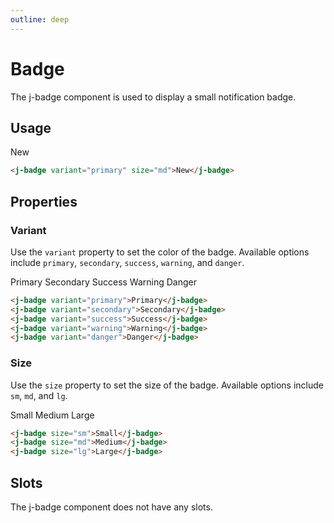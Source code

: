 ```yaml
---
outline: deep
---
```


# Badge

The j-badge component is used to display a small notification badge.

## Usage

<j-badge variant="primary" size="md">New</j-badge>

```html
<j-badge variant="primary" size="md">New</j-badge>
```

## Properties

### Variant <Badge type="info" text="string" />

Use the `variant` property to set the color of the badge. Available options include `primary`, `secondary`, `success`, `warning`, and `danger`.

<j-badge variant="primary">Primary</j-badge>
<j-badge variant="secondary">Secondary</j-badge>
<j-badge variant="success">Success</j-badge>
<j-badge variant="warning">Warning</j-badge>
<j-badge variant="danger">Danger</j-badge>

```html
<j-badge variant="primary">Primary</j-badge>
<j-badge variant="secondary">Secondary</j-badge>
<j-badge variant="success">Success</j-badge>
<j-badge variant="warning">Warning</j-badge>
<j-badge variant="danger">Danger</j-badge>
```

### Size <Badge type="info" text="string" />

Use the `size` property to set the size of the badge. Available options include `sm`, `md`, and `lg`.

<j-badge variant="primary" size="sm">Small</j-badge>
<j-badge variant="primary" size="md">Medium</j-badge>
<j-badge variant="primary" size="lg">Large</j-badge>

```html
<j-badge size="sm">Small</j-badge>
<j-badge size="md">Medium</j-badge>
<j-badge size="lg">Large</j-badge>
```

## Slots

The j-badge component does not have any slots.
